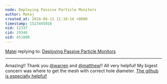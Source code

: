 ```yaml
---
node: Deploying Passive Particle Monitors
author: Matej
created_at: 2018-04-11 11:10:16 +0000
timestamp: 1523445016
nid: 12337
cid: 19346
uid: 451808
---
```




[Matej](../profile/Matej) replying to: [Deploying Passive Particle Monitors](../notes/mathew/10-26-2015/deploying-passive-particle-monitors)

----
Amazing!! Thank you [@warren](/profile/warren) and [@matthew](/profile/matthew)!! All very helpful! My bigest concern was where to get the mesh with correct hole diameter. 
[The github is especially helpful!](https://github.com/publiclab/Passive-PM/tree/master/monitor)